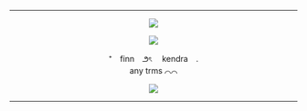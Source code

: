 ***

<p align="center"> <img src="https://imgur.com/a/Cs2rD8R"/> </p>

<p align="center"> <img src="https://i.postimg.cc/cLCX2Fqt/aaaaa.png"/> </p>

<p align="center">
⁺　finn　౨ৎ 　kendra　. <br> any trms ⌒⌒
</p>

<div align="center">

<p align="center"> <img src="https://i.postimg.cc/P5S1dp12/CECq4F7.png"/> </p>

***
